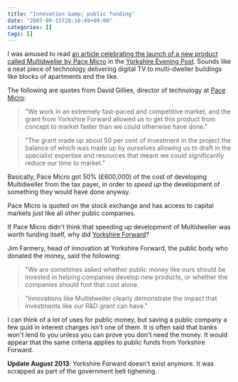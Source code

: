 ```yaml
---
title: "Innovation &amp; public funding"
date: "2007-09-15T20:18:49+00:00"
categories: []
tags: []
---
```


I was amused to read <a href="http://www.yorkshireeveningpost.co.uk/business-news/Pace-speeds-along-with-helping.3202062.jp">an article celebrating the launch of a new product called Multidweller by Pace Micro</a> in the <a href="http://www.yorkshireeveningpost.co.uk/">Yorkshire Evening Post</a>. Sounds like a neat piece of technology delivering digital TV to multi-dweller buildings like blocks of apartments and the like.

The following are quotes from David Gillies, director of technology at <a href="http://www.pacemicro.com/">Pace Micro</a>:
<blockquote>"We work in an extremely fast-paced and competitive market,
and the grant from Yorkshire Forward allowed us to get this product from concept to market faster than we could otherwise have done."</blockquote>
<blockquote>"The grant made up about 50 per cent of investment in the project the balance of which was made up by ourselves allowing us to draft in the specialist expertise and resources that meant we could significantly reduce our time to market."</blockquote>
Basically, Pace Micro got 50% (£600,000) of the cost of developing Multidweller from the tax payer, in order to <em>speed up</em> the development of something they would have done anyway.

Pace Micro is quoted on the stock exchange and has access to capital markets just like all other public companies.

If Pace Micro didn't think that speeding up development of Multidweller was worth funding itself, why did <a href="http://www.yorkshire-forward.com/">Yorkshire Forward</a>?

Jim Farmery, head of innovation at Yorkshire Forward, the public body who donated the money, said the following:
<blockquote>"We are sometimes asked whether public money like ours should be invested in helping companies develop new products, or whether the companies should foot that cost alone.</blockquote>
<blockquote>"Innovations like Multidweller clearly demonstrate the impact that investments like our R&amp;D grant can have."</blockquote>
I can think of a lot of uses for public money, but saving a public company a few quid in interest charges isn't one of them. It is often said that banks won't lend to you unless you can prove you don't need the money. It would appear that the same criteria applies to public funds from Yorkshire Forward.

<strong>Update August 2013</strong>: Yorkshire Forward doesn't exist anymore. It was scrapped as part of the government belt tighening.
